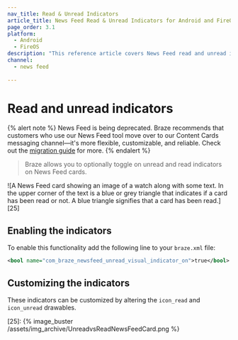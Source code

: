 ```yaml
---
nav_title: Read & Unread Indicators
article_title: News Feed Read & Unread Indicators for Android and FireOS
page_order: 3.1
platform: 
  - Android
  - FireOS
description: "This reference article covers News Feed read and unread indicators in your Android or FireOS application."
channel:
  - news feed
  
---
```


# Read and unread indicators

{% alert note %}
News Feed is being deprecated. Braze recommends that customers who use our News Feed tool move over to our Content Cards messaging channel—it's more flexible, customizable, and reliable. Check out the [migration guide]({{site.baseurl}}/user_guide/message_building_by_channel/content_cards/migrating_from_news_feed/) for more.
{% endalert %}

> Braze allows you to optionally toggle on unread and read indicators on News Feed cards.

![A News Feed card showing an image of a watch along with some text. In the upper corner of the text is a blue or grey triangle that indicates if a card has been read or not. A blue triangle signifies that a card has been read.][25]

## Enabling the indicators

To enable this functionality add the following line to your `braze.xml` file:

```xml
<bool name="com_braze_newsfeed_unread_visual_indicator_on">true</bool>
```

## Customizing the indicators

These indicators can be customized by altering the `icon_read` and `icon_unread` drawables.

[25]: {% image_buster /assets/img_archive/UnreadvsReadNewsFeedCard.png %}
